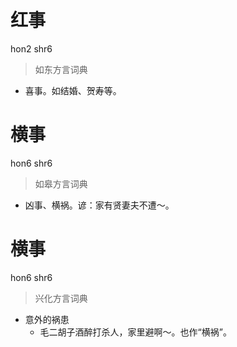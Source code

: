 # 红事
hon2 shr6
> 如东方言词典
- 喜事。如结婚、贺寿等。

# 横事
hon6 shr6
> 如皋方言词典
- 凶事、横祸。谚：家有贤妻夫不遭～。

# 横事
hon6 shr6
> 兴化方言词典
- 意外的祸患
  - 毛二胡子酒醉打杀人，家里避啊～。也作“横祸”。
